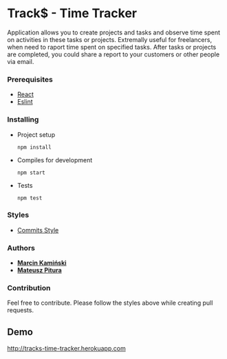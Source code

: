 # Track$ - Time Tracker

Application allows you to create projects and tasks and observe time spent on activities in these tasks or projects. Extremally useful for freelancers, when need to raport time spent on specified tasks. After tasks or projects are completed, you could share a report to your customers or other people via email.

### Prerequisites
   - [React](https://github.com/facebook/react)
   - [Eslint](https://github.com/eslint/eslint)


### Installing

* Project setup
    ```
    npm install
    ```

* Compiles for development
    ```
    npm start
    ```

* Tests
    ```
    npm test
    ```

### Styles
* [Commits Style](https://gitmoji.carloscuesta.me/)


### Authors
  * [**Marcin Kamiński**](https://github.com/xkamson)
  * [**Mateusz Pitura**](https://github.com/piturzasty)


### Contribution
Feel free to contribute. Please follow the styles above while creating pull requests.


## Demo
http://tracks-time-tracker.herokuapp.com
